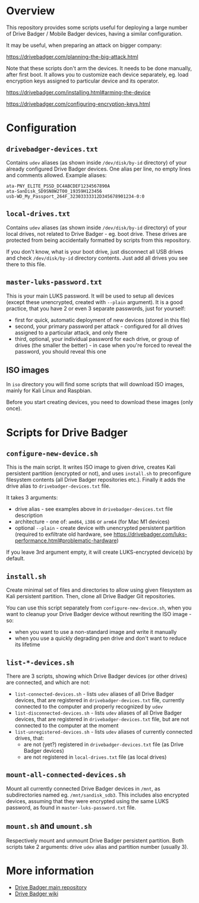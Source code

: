 # Overview

This repository provides some scripts useful for deploying a large number of Drive Badger / Mobile Badger devices, having a similar configuration.

It may be useful, when preparing an attack on bigger company:

https://drivebadger.com/planning-the-big-attack.html


Note that these scripts don't arm the devices. It needs to be done manually, after first boot. It allows you to customize each device separately,
eg. load encryption keys assigned to particular device and its operator.

https://drivebadger.com/installing.html#arming-the-device

https://drivebadger.com/configuring-encryption-keys.html


# Configuration

## `drivebadger-devices.txt`

Contains `udev` aliases (as shown inside `/dev/disk/by-id` directory) of your already configured Drive Badger devices.
One alias per line, no empty lines and comments allowed. Example aliases:

```
ata-PNY_ELITE_PSSD_DC4ABCDEF1234567890A
ata-SanDisk_SD9SN8W2T00_19359H123456
usb-WD_My_Passport_264F_32303333312D345678901234-0:0
```

## `local-drives.txt`

Contains `udev` aliases (as shown inside `/dev/disk/by-id` directory) of your local drives, not related to Drive Badger - eg. boot drive.
These drives are protected from being accidentally formatted by scripts from this repository.

If you don't know, what is your boot drive, just disconnect all USB drives and check `/dev/disk/by-id` directory contents. Just add
all drives you see there to this file.

## `master-luks-password.txt`

This is your main LUKS password. It will be used to setup all devices (except these unencrypted, created with `--plain` argument).
It is a good practice, that you have 2 or even 3 separate passwords, just for yourself:

- first for quick, automatic deployment of new devices (stored in this file)
- second, your primary password per attack - configured for all drives assigned to a particular attack, and only there
- third, optional, your individual password for each drive, or group of drives (the smaller the better) - in case when you're forced to reveal the password, you should reveal this one

## ISO images

In `iso` directory you will find some scripts that will download ISO images, mainly for Kali Linux and Raspbian.

Before you start creating devices, you need to download these images (only once).

# Scripts for Drive Badger

## `configure-new-device.sh`

This is the main script. It writes ISO image to given drive, creates Kali persistent partition (encrypted or not), and uses `install.sh`
to preconfigure filesystem contents (all Drive Badger repositories etc.). Finally it adds the drive alias to `drivebadger-devices.txt` file.

It takes 3 arguments:
- drive alias - see examples above in `drivebadger-devices.txt` file description
- architecture - one of: `amd64`, `i386` or `arm64` (for Mac M1 devices)
- optional `--plain` - create device with unencrypted persistent partition (required to exfiltrate old hardware, see https://drivebadger.com/luks-performance.html#problematic-hardware)

If you leave 3rd argument empty, it will create LUKS-encrypted device(s) by default.

## `install.sh`

Create minimal set of files and directories to allow using given filesystem as Kali persistent partition.
Then, clone all Drive Badger Git repositories.

You can use this script separately from `configure-new-device.sh`, when you want to cleanup your Drive Badger
device without rewriting the ISO image - so:
- when you want to use a non-standard image and write it manually
- when you use a quickly degrading pen drive and don't want to reduce its lifetime

## `list-*-devices.sh`

There are 3 scripts, showing which Drive Badger devices (or other drives) are connected, and which are not:

- `list-connected-devices.sh` - lists `udev` aliases of all Drive Badger devices, that are registered in `drivebadger-devices.txt` file, currently connected to the computer and properly recognized by `udev`
- `list-disconnected-devices.sh` - lists `udev` aliases of all Drive Badger devices, that are registered in `drivebadger-devices.txt` file, but are not connected to the computer at the moment
- `list-unregistered-devices.sh` - lists `udev` aliases of currently connected drives, that:
   - are not (yet?) registered in `drivebadger-devices.txt` file (as Drive Badger devices)
   - are not registered in `local-drives.txt` file (as local drives)

## `mount-all-connected-devices.sh`

Mount all currently connected Drive Badger devices in `/mnt`, as subdirectories named eg. `/mnt/sandisk_sdb3`.
This includes also encrypted devices, assuming that they were encrypted using the same LUKS password, as found in `master-luks-password.txt` file.

## `mount.sh` and `umount.sh`

Respectively mount and unmount Drive Badger persistent partition. Both scripts take 2 arguments: drive `udev` alias and partition number (usually 3).


# More information

- [Drive Badger main repository](https://github.com/drivebadger/drivebadger)
- [Drive Badger wiki](https://github.com/drivebadger/drivebadger/wiki)
